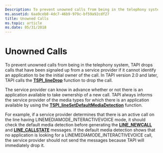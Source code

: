 ```yaml
---
Description: To prevent unowned calls from being in the telephony system, TAPI drops calls that have been signaled up from a service provider if it cannot identify an application to be the initial owner of the call.
ms.assetid: 6aa9ceb8-4dc7-46b9-979c-bf59a92cdf27
title: Unowned Calls
ms.topic: article
ms.date: 05/31/2018
---
```


# Unowned Calls

To prevent unowned calls from being in the telephony system, TAPI drops calls that have been signaled up from a service provider if it cannot identify an application to be the initial owner of the call. In TAPI version 2.0 and later, TAPI calls the [**TSPI\_lineDrop**](/windows/win32/api/tspi/nf-tspi-tspi_linedrop) function to drop the call.

The service provider can know in advance whether or not there is an application available to take ownership of a new call. TAPI always informs the service provider of the media types for which there is an application available by using the [**TSPI\_lineSetDefaultMediaDetection**](/windows/win32/api/tspi/nf-tspi-tspi_linesetdefaultmediadetection) function.

For example, if a service provider determines that there is an active call on the line having LINEMEDIAMODE\_INTERACTIVEVOICE mode, it should check the default media detection before generating the [**LINE\_NEWCALL**](line-newcall.md) and [**LINE\_CALLSTATE**](/previous-versions/windows/desktop/legacy/ms725219(v=vs.85)) messages. If the default media detection shows that no application is looking for a LINEMEDIAMODE\_INTERACTIVEVOICE call, the service provider should not send the messages because TAPI will immediately drop it.

 

 